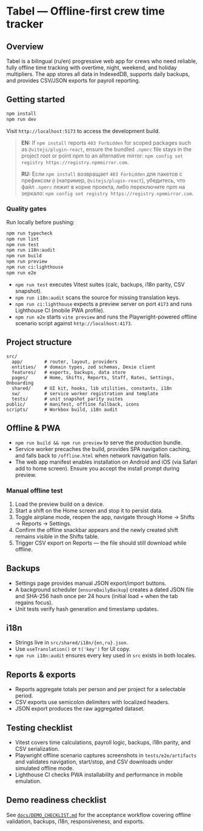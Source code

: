 # Tabel — Offline-first crew time tracker

## Overview
Tabel is a bilingual (ru/en) progressive web app for crews who need reliable, fully offline time tracking with overtime, night, weekend, and holiday multipliers. The app stores all data in IndexedDB, supports daily backups, and provides CSV/JSON exports for payroll reporting.

## Getting started
```bash
npm install
npm run dev
```
Visit `http://localhost:5173` to access the development build.

> **EN:** If `npm install` reports `403 Forbidden` for scoped packages such as `@vitejs/plugin-react`, ensure the bundled `.npmrc`
> file stays in the project root or point npm to an alternative mirror: `npm config set registry https://registry.npmmirror.com`.
>
> **RU:** Если `npm install` возвращает `403 Forbidden` для пакетов с префиксом `@` (например, `@vitejs/plugin-react`), убедитесь,
> что файл `.npmrc` лежит в корне проекта, либо переключите npm на зеркало: `npm config set registry https://registry.npmmirror.com`.

### Quality gates
Run locally before pushing:

```bash
npm run typecheck
npm run lint
npm run test
npm run i18n:audit
npm run build
npm run preview
npm run ci:lighthouse
npm run e2e
```

- `npm run test` executes Vitest suites (calc, backups, i18n parity, CSV snapshot).
- `npm run i18n:audit` scans the source for missing translation keys.
- `npm run ci:lighthouse` expects a preview server on port `4173` and runs Lighthouse CI (mobile PWA profile).
- `npm run e2e` starts `vite preview` and runs the Playwright-powered offline scenario script against `http://localhost:4173`.

## Project structure
```
src/
  app/        # router, layout, providers
  entities/   # domain types, zod schemas, Dexie client
  features/   # exports, backups, data store
  pages/      # Home, Shifts, Reports, Staff, Rates, Settings, Onboarding
  shared/     # UI kit, hooks, lib utilities, constants, i18n
  sw/         # service worker registration and template
  tests/      # unit snapshot parity suites
public/       # manifest, offline fallback, icons
scripts/      # Workbox build, i18n audit
```

## Offline & PWA
- `npm run build && npm run preview` to serve the production bundle.
- Service worker precaches the build, provides SPA navigation caching, and falls back to `/offline.html` when network navigation fails.
- The web app manifest enables installation on Android and iOS (via Safari add to home screen). Ensure you accept the install prompt during preview.

### Manual offline test
1. Load the preview build on a device.
2. Start a shift on the Home screen and stop it to persist data.
3. Toggle airplane mode, reopen the app, navigate through Home → Shifts → Reports → Settings.
4. Confirm the offline snackbar appears and the newly created shift remains visible in the Shifts table.
5. Trigger CSV export on Reports — the file should still download while offline.

## Backups
- Settings page provides manual JSON export/import buttons.
- A background scheduler (`ensureDailyBackup`) creates a dated JSON file and SHA-256 hash once per 24 hours (initial load + when the tab regains focus).
- Unit tests verify hash generation and timestamp updates.

## i18n
- Strings live in `src/shared/i18n/{en,ru}.json`.
- Use `useTranslation()` or `t('key')` for UI copy.
- `npm run i18n:audit` ensures every key used in `src` exists in both locales.

## Reports & exports
- Reports aggregate totals per person and per project for a selectable period.
- CSV exports use semicolon delimiters with localized headers.
- JSON export produces the raw aggregated dataset.

## Testing checklist
- Vitest covers time calculations, payroll logic, backups, i18n parity, and CSV serialization.
- Playwright offline scenario captures screenshots in `tests/e2e/artifacts` and validates navigation, start/stop, and CSV downloads under simulated offline mode.
- Lighthouse CI checks PWA installability and performance in mobile emulation.

## Demo readiness checklist
See [`docs/DEMO_CHECKLIST.md`](docs/DEMO_CHECKLIST.md) for the acceptance workflow covering offline validation, backups, i18n, responsiveness, and exports.
